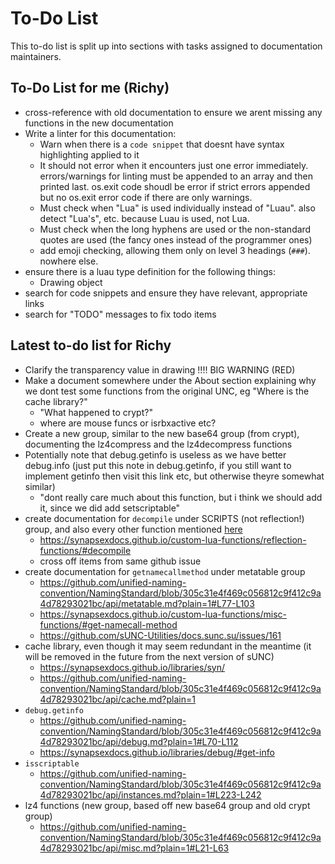 # To-Do List

This to-do list is split up into sections with tasks assigned to documentation maintainers.

## To-Do List for me (Richy)

- cross-reference with old documentation to ensure we arent missing any functions in the new documentation
- Write a linter for this documentation:
  - Warn when there is a `code snippet` that doesnt have syntax highlighting applied to it
  - It should not error when it encounters just one error immediately. errors/warnings for linting must be appended to an array and then printed last. os.exit code shoudl be error if strict errors appended but no os.exit error code if there are only warnings.
  - Must check when "Lua" is used individually instead of "Luau". also detect "Lua's", etc. because Luau is used, not Lua.
  - Must check when the long hyphens are used or the non-standard quotes are used (the fancy ones instead of the programmer ones)
  - add emoji checking, allowing them only on level 3 headings (`###`). nowhere else.
- ensure there is a luau type definition for the following things:
  - Drawing object
- search for code snippets and ensure they have relevant, appropriate links
- search for "TODO" messages to fix todo items

## Latest to-do list for Richy

- Clarify the transparency value in drawing !!!! BIG WARNING (RED)
- Make a document somewhere under the About section explaining why we dont test some functions from the original UNC, eg "Where is the cache library?"
  - "What happened to crypt?"
  - where are mouse funcs or isrbxactive etc?
- Create a new group, similar to the new base64 group (from crypt), documenting the lz4compress and the lz4decompress functions
- Potentially note that debug.getinfo is useless as we have better debug.info (just put this note in debug.getinfo, if you still want to implement getinfo then visit this link etc, but otherwise theyre somewhat similar)
  - "dont really care much about this function, but i think we should add it, since we did add setscriptable"
- create documentation for `decompile` under SCRIPTS (not reflection!) group, and also every other function mentioned [here](https://github.com/sUNC-Utilities/docs.sunc.su/issues/162)
  - <https://synapsexdocs.github.io/custom-lua-functions/reflection-functions/#decompile>
  - cross off items from same github issue
- create documentation for `getnamecallmethod` under metatable group
  - <https://github.com/unified-naming-convention/NamingStandard/blob/305c31e4f469c056812c9f412c9a4d78293021bc/api/metatable.md?plain=1#L77-L103>
  - <https://synapsexdocs.github.io/custom-lua-functions/misc-functions/#get-namecall-method>
  - <https://github.com/sUNC-Utilities/docs.sunc.su/issues/161>
- cache library, even though it may seem redundant in the meantime (it will be removed in the future from the next version of sUNC)
  - <https://synapsexdocs.github.io/libraries/syn/>
  - <https://github.com/unified-naming-convention/NamingStandard/blob/305c31e4f469c056812c9f412c9a4d78293021bc/api/cache.md?plain=1>
- `debug.getinfo`
  - <https://github.com/unified-naming-convention/NamingStandard/blob/305c31e4f469c056812c9f412c9a4d78293021bc/api/debug.md?plain=1#L70-L112>
  - <https://synapsexdocs.github.io/libraries/debug/#get-info>
- `isscriptable`
  - <https://github.com/unified-naming-convention/NamingStandard/blob/305c31e4f469c056812c9f412c9a4d78293021bc/api/instances.md?plain=1#L223-L242>
- lz4 functions (new group, based off new base64 group and old crypt group)
  - <https://github.com/unified-naming-convention/NamingStandard/blob/305c31e4f469c056812c9f412c9a4d78293021bc/api/misc.md?plain=1#L21-L63>

